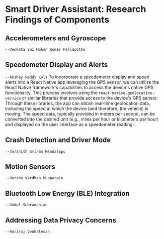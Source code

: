 # Smart Driver Assistant: Research Findings of Components

## Accelerometers and Gyroscope
`--Venkata Sai Mohan Kumar Pallapothu `

## Speedometer Display and Alerts
`--Akshay Reddy Kola`
To incorporate a speedometer display and speed alerts into a React Native app leveraging the GPS sensor, we can utilize the React Native framework's capabilities to access the device's native GPS functionality. This process involves using the `react-native-geolocation-service` or similar libraries that provide access to the device's GPS sensor. Through these libraries, the app can obtain real-time geolocation data, including the speed at which the device (and therefore, the vehicle) is moving. The speed data, typically provided in meters per second, can be converted into the desired unit (e.g., miles per hour or kilometers per hour) and displayed on the user interface as a speedometer reading.

## Crash Detection and Driver Mode
`--Varshith Sriram Mandalapu`

## Motion Sensors
`--Harsha Vardhan Mupparaju`

## Bluetooth Low Energy (BLE) Integration
`--Gokul Subramanian`

## Addressing Data Privacy Concerns
`--Hariraj Venkatesan`